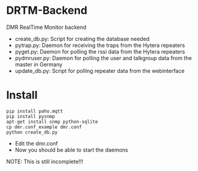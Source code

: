 # DRTM-Backend
DMR RealTime Monitor backend

* create_db.py: Script for creating the database needed
* pytrap.py: Daemon for receiving the traps from the Hytera repeaters
* pyget.py: Daemon for polling the rssi data from the Hytera repeaters
* pydmruser.py: Daemon for polling the user and talkgroup data from the master in Germany
* update_db.py: Script for polling repeater data from the webinterface

# Install
```
pip install paho.mqtt
pip install pysnmp
apt-get install snmp python-sqlite
cp dmr.conf_example dmr.conf
python create_db.py
```
* Edit the dmr.conf
* Now you should be able to start the daemons

NOTE: This is still incomplete!!!

